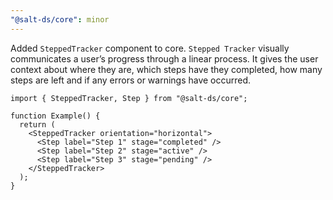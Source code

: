 ```yaml
---
"@salt-ds/core": minor
---
```


Added `SteppedTracker` component to core. `Stepped Tracker` visually communicates a user’s progress through a linear process. It gives the user context about where they are, which steps have they completed, how many steps are left and if any errors or warnings have occurred.

```tsx
import { SteppedTracker, Step } from "@salt-ds/core";

function Example() {
  return (
    <SteppedTracker orientation="horizontal">
      <Step label="Step 1" stage="completed" />
      <Step label="Step 2" stage="active" />
      <Step label="Step 3" stage="pending" />
    </SteppedTracker>
  );
}
```

